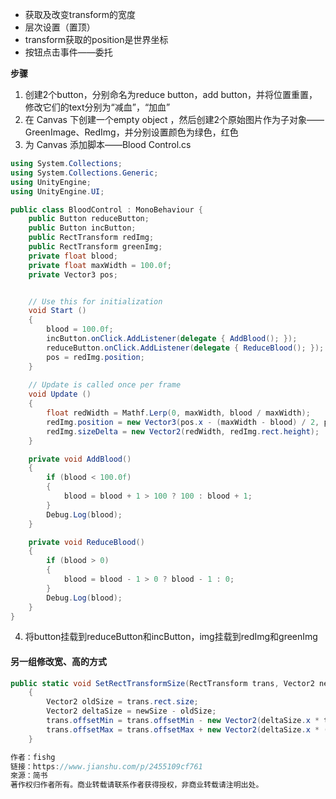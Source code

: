 * 获取及改变transform的宽度
* 层次设置（置顶）
* transform获取的position是世界坐标
* 按钮点击事件——委托


**步骤**
1. 创建2个button，分别命名为reduce button，add button，并将位置重置，修改它们的text分别为“减血”，“加血”
2. 在 Canvas 下创建一个empty object ，然后创建2个原始图片作为子对象——GreenImage、RedImg，并分别设置颜色为绿色，红色
3. 为 Canvas 添加脚本——Blood Control.cs
~~~c#
using System.Collections;
using System.Collections.Generic;
using UnityEngine;
using UnityEngine.UI;

public class BloodControl : MonoBehaviour {
    public Button reduceButton;
    public Button incButton;
    public RectTransform redImg;
    public RectTransform greenImg;
    private float blood;
    private float maxWidth = 100.0f;
    private Vector3 pos;


	// Use this for initialization
	void Start ()
    {
        blood = 100.0f;
        incButton.onClick.AddListener(delegate { AddBlood(); });
        reduceButton.onClick.AddListener(delegate { ReduceBlood(); });
        pos = redImg.position;
    }
	
	// Update is called once per frame
	void Update ()
    {
        float redWidth = Mathf.Lerp(0, maxWidth, blood / maxWidth);
        redImg.position = new Vector3(pos.x - (maxWidth - blood) / 2, pos.y, pos.z);
        redImg.sizeDelta = new Vector2(redWidth, redImg.rect.height);
	}

    private void AddBlood()
    {
        if (blood < 100.0f)
        {
            blood = blood + 1 > 100 ? 100 : blood + 1;
        }
        Debug.Log(blood);
    }

    private void ReduceBlood()
    {
        if (blood > 0)
        {
            blood = blood - 1 > 0 ? blood - 1 : 0;
        }
        Debug.Log(blood);
    }
}
~~~
4. 将button挂载到reduceButton和incButton，img挂载到redImg和greenImg

#### 另一组修改宽、高的方式
~~~C#
public static void SetRectTransformSize(RectTransform trans, Vector2 newSize)
    {
        Vector2 oldSize = trans.rect.size;
        Vector2 deltaSize = newSize - oldSize;
        trans.offsetMin = trans.offsetMin - new Vector2(deltaSize.x * trans.pivot.x, deltaSize.y * trans.pivot.y);
        trans.offsetMax = trans.offsetMax + new Vector2(deltaSize.x * (1f - trans.pivot.x), deltaSize.y * (1f - trans.pivot.y));
    }

作者：fishg
链接：https://www.jianshu.com/p/2455109cf761
來源：简书
著作权归作者所有。商业转载请联系作者获得授权，非商业转载请注明出处。
~~~